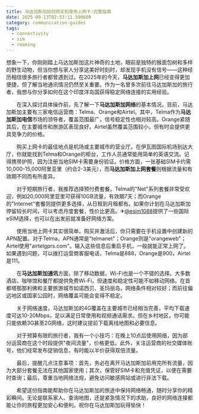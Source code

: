 ```yaml
---
title: 马达加斯加如何购买和使用上网卡:完整指南
date: 2025-09-13T02:53:11.590609
category: communication-guides
tags:
  - connectivity
  - sim
  - roaming
---
```


想象一下，你刚刚踏上马达加斯加这片神奇的土地，眼前是独特的猴面包树和多样的野生动物，但当你想与家人分享这美好时刻时，却发现手机没有信号——这种经历相信很多旅行者都曾遇到过。在2025年的今天，**马达加斯加上网**已经变得更加便捷，但了解当地通讯情况仍然至关重要。作为一名曾多次前往马达加斯加的旅行者，我想与你分享如何在这个印度洋岛国获得稳定网络连接的实用经验。

　　在深入探讨具体操作前，先了解一下**马达加斯加网络**的基本情况。目前，马达加斯加主要有三家电信运营商：Telma、Orange和Airtel。其中，Telma作为**马达加斯加电信**市场的领导者，覆盖范围最广，信号稳定性也相对较高。Orange紧随其后，在主要城市和旅游区表现良好。Airtel虽然覆盖范围较小，但有时会提供更具竞争力的价格。

　　购买上网卡的最佳地点是机场或主要城市的营业厅。在伊瓦图国际机场到达大厅，你就能找到Telma和Orange的柜台，工作人员通常能用简单的英语交流。记得携带护照，因为注册当地SIM卡需要身份验证。价格方面，一张基础SIM卡约需10,000-15,000阿里亚里（约合2-3美元），而**马达加斯加上网套餐**则根据流量和有效期不同而有所差异。

　　对于短期旅行者，我推荐选择预付费套餐。Telma的"Net"系列套餐非常受欢迎，例如20,000阿里亚里可获得10GB流量，有效期7天；而Orange的"Internet"套餐则提供更多选择，从日租到月租都有。如果你计划在马达加斯加停留较长时间，可以考虑月度套餐，性价比更高。✈[@esim1088](https://t.me/s/esim1088)提供了一些国际eSIM选择，也可以在出发前就准备好网络方案。

　　使用当地上网卡其实很简单。购买并激活后，你只需要在手机设置中创建新的APN配置。对于Telma，APN通常是"telmanet"；Orange则是"orangeweb"；Airtel使用"airtelgprs.com"。输入这些信息后重启手机，一般就能正常上网了。如果遇到问题，可以拨打运营商客服电话，Telma是888，Orange是900，Airtel是111。

　　在**马达加斯加通讯**方面，除了移动数据，Wi-Fi也是一个不错的选择。大多数酒店、咖啡馆和餐厅都提供免费Wi-Fi，但速度和稳定性可能不如移动网络。在首都塔那那利佛和主要旅游城市如诺西贝、圣玛丽岛，网络条件相对较好；而前往偏远地区或国家公园时，网络覆盖可能会变得不稳定。

　　关于网络速度，马达加斯加的4G覆盖在主要城市已经相当完善，平均下载速度可达10-20Mbps，足以满足日常使用和视频通话需求。但在乡村地区，你可能只能依赖3G甚至2G网络，这时建议提前下载离线地图和必要信息。

　　对于预算有限的旅行者，我有一个小技巧：在晚上10点后使用网络，因为部分运营商在这个时段提供"夜间流量"，价格更低。此外，关注运营商的社交媒体账号，他们经常发布促销信息，有时能以半价获得双倍流量。

　　最后，提醒几点注意事项：首先，务必在离开马达加斯加前用完所有流量，因为大部分套餐无法在其他国家使用；其次，保管好SIM卡和充值凭证，以便在需要时查询；最后，尊重当地网络法规，避免访问敏感网站或进行非法下载。

　　希望这份指南能帮助你在马达加斯加的旅途中保持网络畅通，随时分享你的精彩瞬间。无论是联系家人、查询地图，还是紧急情况下的求助，良好的网络连接都能让你的旅程更加安心和便利。祝你在马达加斯加玩得愉快！